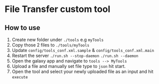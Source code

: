 # File Transfer custom tool

## How to use

1. Create new folder under `./tools` e.g `myTools`
2. Copy those 2 files to `./tools/myTools`
3. Update `config/tools_conf.xml.sample` & `config/tools_conf.xml.main`
4. Restart the server `./run.sh --stop-daemon` `./run.sh --daemon`
5. Open the galaxy app and navigate to `tools --> MyTools`
6. Upload a file and manually set file type to `json` hit start.
7. Open the tool and select your newly uploaded file as an input and hit `execute` 